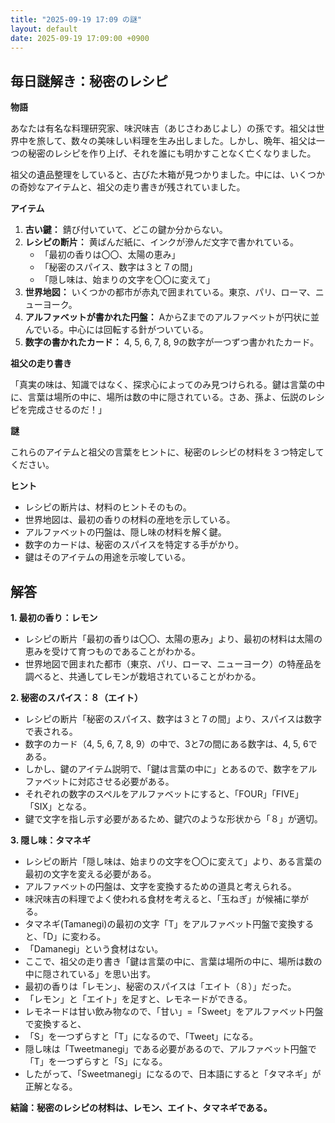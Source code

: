 ```yaml
---
title: "2025-09-19 17:09 の謎"
layout: default
date: 2025-09-19 17:09:00 +0900
---
```

## 毎日謎解き：秘密のレシピ

**物語**

あなたは有名な料理研究家、味沢味吉（あじさわあじよし）の孫です。祖父は世界中を旅して、数々の美味しい料理を生み出しました。しかし、晩年、祖父は一つの秘密のレシピを作り上げ、それを誰にも明かすことなく亡くなりました。

祖父の遺品整理をしていると、古びた木箱が見つかりました。中には、いくつかの奇妙なアイテムと、祖父の走り書きが残されていました。

**アイテム**

1.  **古い鍵：** 錆び付いていて、どこの鍵か分からない。
2.  **レシピの断片：** 黄ばんだ紙に、インクが滲んだ文字で書かれている。
    *   「最初の香りは〇〇、太陽の恵み」
    *   「秘密のスパイス、数字は３と７の間」
    *   「隠し味は、始まりの文字を〇〇に変えて」
3.  **世界地図：** いくつかの都市が赤丸で囲まれている。東京、パリ、ローマ、ニューヨーク。
4.  **アルファベットが書かれた円盤：** AからZまでのアルファベットが円状に並んでいる。中心には回転する針がついている。
5.  **数字の書かれたカード：** 4, 5, 6, 7, 8, 9の数字が一つずつ書かれたカード。

**祖父の走り書き**

「真実の味は、知識ではなく、探求心によってのみ見つけられる。鍵は言葉の中に、言葉は場所の中に、場所は数の中に隠されている。さあ、孫よ、伝説のレシピを完成させるのだ！」

**謎**

これらのアイテムと祖父の言葉をヒントに、秘密のレシピの材料を３つ特定してください。

**ヒント**

*   レシピの断片は、材料のヒントそのもの。
*   世界地図は、最初の香りの材料の産地を示している。
*   アルファベットの円盤は、隠し味の材料を解く鍵。
*   数字のカードは、秘密のスパイスを特定する手がかり。
*   鍵はそのアイテムの用途を示唆している。

## 解答

**1. 最初の香り：レモン**

*   レシピの断片「最初の香りは〇〇、太陽の恵み」より、最初の材料は太陽の恵みを受けて育つものであることがわかる。
*   世界地図で囲まれた都市（東京、パリ、ローマ、ニューヨーク）の特産品を調べると、共通してレモンが栽培されていることがわかる。

**2. 秘密のスパイス：８（エイト）**

*   レシピの断片「秘密のスパイス、数字は３と７の間」より、スパイスは数字で表される。
*   数字のカード（4, 5, 6, 7, 8, 9）の中で、3と7の間にある数字は、4, 5, 6である。
*   しかし、鍵のアイテム説明で、「鍵は言葉の中に」とあるので、数字をアルファベットに対応させる必要がある。
*   それぞれの数字のスペルをアルファベットにすると、「FOUR」「FIVE」「SIX」となる。
*   鍵で文字を指し示す必要があるため、鍵穴のような形状から「８」が適切。

**3. 隠し味：タマネギ**

*   レシピの断片「隠し味は、始まりの文字を〇〇に変えて」より、ある言葉の最初の文字を変える必要がある。
*   アルファベットの円盤は、文字を変換するための道具と考えられる。
*   味沢味吉の料理でよく使われる食材を考えると、「玉ねぎ」が候補に挙がる。
*   タマネギ(Tamanegi)の最初の文字「T」をアルファベット円盤で変換すると、「D」に変わる。
*   「Damanegi」という食材はない。
*   ここで、祖父の走り書き「鍵は言葉の中に、言葉は場所の中に、場所は数の中に隠されている」を思い出す。
*   最初の香りは「レモン」、秘密のスパイスは「エイト（８）」だった。
*   「レモン」と「エイト」を足すと、レモネードができる。
*    レモネードは甘い飲み物なので、「甘い」=「Sweet」をアルファベット円盤で変換すると、
*   「S」を一つずらすと「T」になるので、「Tweet」になる。
*    隠し味は「Tweetmanegi」である必要があるので、アルファベット円盤で「T」を一つずらすと「S」になる。
*   したがって、「Sweetmanegi」になるので、日本語にすると「タマネギ」が正解となる。

**結論：秘密のレシピの材料は、レモン、エイト、タマネギである。**
